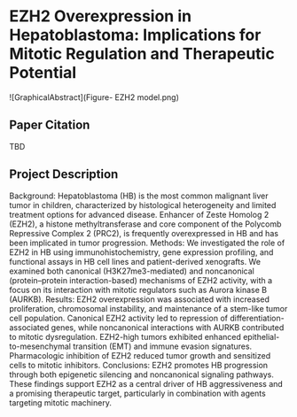 # EZH2 Overexpression in Hepatoblastoma: Implications for Mitotic Regulation and Therapeutic Potential
![GraphicalAbstract](Figure- EZH2 model.png)

## Paper Citation
TBD

## Project Description
Background: Hepatoblastoma (HB) is the most common malignant liver tumor in children, characterized by histological heterogeneity and limited treatment options for advanced disease. Enhancer of Zeste Homolog 2 (EZH2), a histone methyltransferase and core component of the Polycomb Repressive Complex 2 (PRC2), is frequently overexpressed in HB and has been implicated in tumor progression. 
Methods: We investigated the role of EZH2 in HB using immunohistochemistry, gene expression profiling, and functional assays in HB cell lines and patient-derived xenografts. We examined both canonical (H3K27me3-mediated) and noncanonical (protein–protein interaction-based) mechanisms of EZH2 activity, with a focus on its interaction with mitotic regulators such as Aurora kinase B (AURKB). 
Results: EZH2 overexpression was associated with increased proliferation, chromosomal instability, and maintenance of a stem-like tumor cell population. Canonical EZH2 activity led to repression of differentiation-associated genes, while noncanonical interactions with AURKB contributed to mitotic dysregulation. EZH2-high tumors exhibited enhanced epithelial-to-mesenchymal transition (EMT) and immune evasion signatures. Pharmacologic inhibition of EZH2 reduced tumor growth and sensitized cells to mitotic inhibitors. 
Conclusions: EZH2 promotes HB progression through both epigenetic silencing and noncanonical signaling pathways. These findings support EZH2 as a central driver of HB aggressiveness and a promising therapeutic target, particularly in combination with agents targeting mitotic machinery. 

